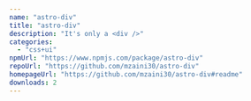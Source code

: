 ```yaml
---
name: "astro-div"
title: "astro-div"
description: "It's only a <div />"
categories:
  - "css+ui"
npmUrl: "https://www.npmjs.com/package/astro-div"
repoUrl: "https://github.com/mzaini30/astro-div"
homepageUrl: "https://github.com/mzaini30/astro-div#readme"
downloads: 2
---
```

